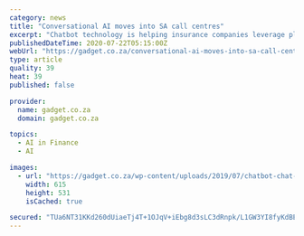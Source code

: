 ```yaml
---
category: news
title: "Conversational AI moves into SA call centres"
excerpt: "Chatbot technology is helping insurance companies leverage platforms like Facebook Messenger and WhatsApp to engage with consumers in a natural and authentic form"
publishedDateTime: 2020-07-22T05:15:00Z
webUrl: "https://gadget.co.za/conversational-ai-moves-into-sa-call-centres/"
type: article
quality: 39
heat: 39
published: false

provider:
  name: gadget.co.za
  domain: gadget.co.za

topics:
  - AI in Finance
  - AI

images:
  - url: "https://gadget.co.za/wp-content/uploads/2019/07/chatbot-chat-application-artifi.jpg"
    width: 615
    height: 531
    isCached: true

secured: "TUa6NT31KKd260dUiaeTj4T+1OJqV+iEbg8d3sLC3dRnpk/L1GW3YI8fyKdBEULTVrJRrWdKsCr8bGXnWwcz2mkNttjKAhzS3bPCZsEgR8bO7C2eFa7WzEZJ7TzGJ95ED9czAktP9/LQ1oh7bz04/eO7svAXWQ2IQ+bzTq4M8gh04w67fCyRD9ILrKw90LaqezXg5122v4aFO0dHXkjHI1UlSppyWNL0FO785NtGSsao0ZQ1egP9n6kuioKChMWVO54R/rA9WIe2ltzvTmFEMkGghbdvNcJlh1JMhkzCaTpfQxb49t9DNvbKPbay6wMf7+7XXkHU7eLLGloJlpWDaQ==;MMdh/FzEx4Misj/g+kA1WA=="
---
```


